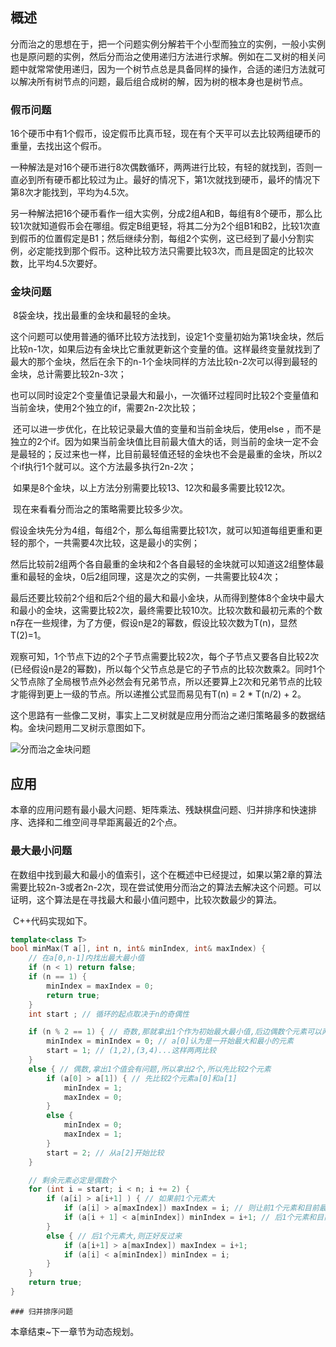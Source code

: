 ## 概述

​		分而治之的思想在于，把一个问题实例分解若干个小型而独立的实例，一般小实例也是原问题的实例，然后分而治之使用递归方法进行求解。例如在二叉树的相关问题中就常常使用递归，因为一个树节点总是具备同样的操作，合适的递归方法就可以解决所有树节点的问题，最后组合成树的解，因为树的根本身也是树节点。

### 假币问题

​		16个硬币中有1个假币，设定假币比真币轻，现在有个天平可以去比较两组硬币的重量，去找出这个假币。

​		一种解法是对16个硬币进行8次偶数循环，两两进行比较，有轻的就找到，否则一直必到所有硬币都比较过为止。最好的情况下，第1次就找到硬币，最坏的情况下第8次才能找到，平均为4.5次。

​		另一种解法把16个硬币看作一组大实例，分成2组A和B，每组有8个硬币，那么比较1次就知道假币会在哪组。假定B组更轻，将其二分为2个组B1和B2，比较1次直到假币的位置假定是B1；然后继续分割，每组2个实例，这已经到了最小分割实例，必定能找到那个假币。这种比较方法只需要比较3次，而且是固定的比较次数，比平均4.5次要好。

### 金块问题

​       8袋金块，找出最重的金块和最轻的金块。

​		这个问题可以使用普通的循环比较方法找到，设定1个变量初始为第1块金块，然后比较n-1次，如果后边有金块比它重就更新这个变量的值。这样最终变量就找到了最大的那个金块，然后在余下的n-1个金块同样的方法比较n-2次可以得到最轻的金块，总计需要比较2n-3次；

​		也可以同时设定2个变量值记录最大和最小，一次循环过程同时比较2个变量值和当前金块，使用2个独立的if，需要2n-2次比较；

​		还可以进一步优化，在比较记录最大值的变量和当前金块后，使用else ，而不是独立的2个if。因为如果当前金块值比目前最大值大的话，则当前的金块一定不会是最轻的；反过来也一样，比目前最轻值还轻的金块也不会是最重的金块，所以2个if执行1个就可以。这个方法最多执行2n-2次；

​		如果是8个金块，以上方法分别需要比较13、12次和最多需要比较12次。

​		现在来看看分而治之的策略需要比较多少次。

​		假设金块先分为4组，每组2个，那么每组需要比较1次，就可以知道每组更重和更轻的那个，一共需要4次比较，这是最小的实例；

​		然后比较前2组两个各自最重的金块和2个各自最轻的金块就可以知道这2组整体最重和最轻的金块，0后2组同理，这是次之的实例，一共需要比较4次；

​		最后还要比较前2个组和后2个组的最大和最小金块，从而得到整体8个金块中最大和最小的金块，这需要比较2次，最终需要比较10次。比较次数和最初元素的个数n存在一些规律，为了方便，假设n是2的幂数，假设比较次数为T(n)，显然T(2)=1。

​		观察可知，1个节点下边的2个子节点需要比较2次，每个子节点又要各自比较2次(已经假设n是2的幂数)，所以每个父节点总是它的子节点的比较次数乘2。同时1个父节点除了全局根节点外必然会有兄弟节点，所以还要算上2次和兄弟节点的比较才能得到更上一级的节点。所以递推公式显而易见有T(n) = 2 * T(n/2) + 2。

​		这个思路有一些像二叉树，事实上二叉树就是应用分而治之递归策略最多的数据结构。金块问题用二叉树示意图如下。

![分而治之金块问题](分而治之金块问题.jpg)

## 应用

​		本章的应用问题有最小最大问题、矩阵乘法、残缺棋盘问题、归并排序和快速排序、选择和二维空间寻早距离最近的2个点。

### 最大最小问题

​		在数组中找到最大和最小的值索引，这个在概述中已经提过，如果以第2章的算法需要比较2n-3或者2n-2次，现在尝试使用分而治之的算法去解决这个问题。可以证明，这个算法是在寻找最大和最小值问题中，比较次数最少的算法。

​		C++代码实现如下。

```c++
template<class T>
bool minMax(T a[], int n, int& minIndex, int& maxIndex) {
	// 在a[0,n-1]内找出最大最小值
	if (n < 1) return false;
	if (n == 1) {
		minIndex = maxIndex = 0; 
		return true;
	}
	int start ; // 循环的起点取决于n的奇偶性

	if (n % 2 == 1) { // 奇数,那就拿出1个作为初始最大最小值,后边偶数个元素可以两两比较
		minIndex = minIndex = 0; // a[0]认为是一开始最大和最小的元素
		start = 1; // (1,2),(3,4)...这样两两比较
	}
	else { // 偶数,拿出1个值会有问题,所以拿出2个,所以先比较2个元素
		if (a[0] > a[1]) { // 先比较2个元素a[0]和a[1]
			minIndex = 1;
			maxIndex = 0;
		}
		else {
			minIndex = 0;
			maxIndex = 1;
		}
		start = 2; // 从a[2]开始比较
	}

	// 剩余元素必定是偶数个
	for (int i = start; i < n; i += 2) {
		if (a[i] > a[i+1] ) { // 如果前1个元素大
			if (a[i] > a[maxIndex]) maxIndex = i; // 则让前1个元素和目前最大的比较
			if (a[i + 1] < a[minIndex]) minIndex = i+1; // 后1个元素和目前最小的比较
		}
		else { // 后1个元素大,则正好反过来
			if (a[i+1] > a[maxIndex]) maxIndex = i+1;
			if (a[i] < a[minIndex]) minIndex = i;
		}
	}
	return true;
}
```

	### 归并排序问题





本章结束~下一章节为动态规划。

